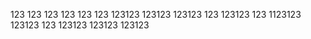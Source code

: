 123
123
123
123
123
123
123123
123123
123123
123
123123
123
1123123
123123
123
123123
123123
123123
